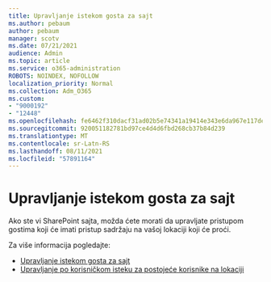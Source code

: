 ```yaml
---
title: Upravljanje istekom gosta za sajt
ms.author: pebaum
author: pebaum
manager: scotv
ms.date: 07/21/2021
audience: Admin
ms.topic: article
ms.service: o365-administration
ROBOTS: NOINDEX, NOFOLLOW
localization_priority: Normal
ms.collection: Adm_O365
ms.custom:
- "9000192"
- "12448"
ms.openlocfilehash: fe6462f310dacf31ad02b5e74341a19414e343e6da967e117de6789d569b0caa
ms.sourcegitcommit: 920051182781bd97ce4d4d6fbd268cb37b84d239
ms.translationtype: MT
ms.contentlocale: sr-Latn-RS
ms.lasthandoff: 08/11/2021
ms.locfileid: "57891164"
---
```

# <a name="manage-guest-expiration-for-a-site"></a>Upravljanje istekom gosta za sajt

Ako ste vi SharePoint sajta, možda ćete morati da upravljate pristupom gostima koji će imati pristup sadržaju na vašoj lokaciji koji će proći.

Za više informacija pogledajte:

- [Upravljanje istekom gosta za sajt](https://support.microsoft.com/office/manage-guest-expiration-for-a-site-25bee24f-42ad-4ee8-8402-4186eed74dea)
- [Upravljanje po korisničkom isteku za postojeće korisnike na lokaciji](https://docs.microsoft.com/sharepoint/dev/solution-guidance/manage-user-sharing-expiration)